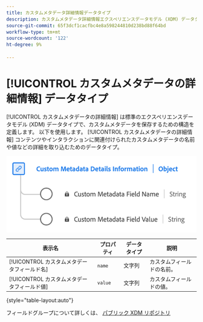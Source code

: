 ```yaml
---
title: カスタムメタデータ詳細情報データタイプ
description: カスタムメタデータ詳細情報エクスペリエンスデータモデル (XDM) データタイプについて説明します。
source-git-commit: 65f3dcf1cacfbc4e8a598244810d238bd88f64bd
workflow-type: tm+mt
source-wordcount: '122'
ht-degree: 9%

---
```


# [!UICONTROL カスタムメタデータの詳細情報] データタイプ

[!UICONTROL カスタムメタデータの詳細情報] は標準のエクスペリエンスデータモデル (XDM) データタイプで、カスタムメタデータを保存するための構造を定義します。 以下を使用します。 [!UICONTROL カスタムメタデータの詳細情報] コンテンツやインタラクションに関連付けられたカスタムメタデータの名前や値などの詳細を取り込むためのデータタイプ。

![カスタムメタデータ詳細情報データタイプの図です。](../images/data-types/custom-metadata-details-information.png)

| 表示名 | プロパティ | データタイプ | 説明 |
|--------------------------------------------|------------------|-----------|-----------------------------------------|
| [!UICONTROL カスタムメタデータフィールド名] | `name` | 文字列 | カスタムフィールドの名前。 |
| [!UICONTROL カスタムメタデータフィールド値] | `value` | 文字列 | カスタムフィールドの値。 |

{style="table-layout:auto"}

フィールドグループについて詳しくは、 [パブリック XDM リポジトリ](https://github.com/adobe/xdm/blob/master/components/datatypes/custommetadatadetails.schema.json)
